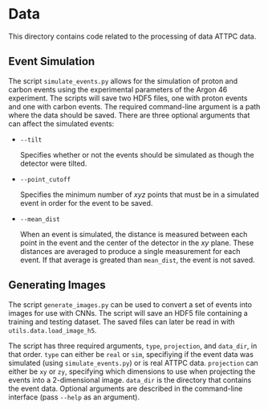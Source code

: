 # Data

This directory contains code related to the processing of data ATTPC data.

## Event Simulation

The script `simulate_events.py` allows for the simulation of proton and carbon events using the
experimental parameters of the Argon 46 experiment. The scripts will save two HDF5 files, one with
proton events and one with carbon events. The required command-line argument is a path where the
data should be saved. There are three optional arguments that can affect the simulated events:

* `--tilt`

  Specifies whether or not the events should be simulated as though the detector were tilted.
  
* `--point_cutoff`

  Specifies the minimum number of _xyz_ points that must be in a simulated event in order for
  the event to be saved.
  
* `--mean_dist`

  When an event is simulated, the distance is measured between each point in the event and the
  center of the detector in the _xy_ plane. These distances are averaged to produce a single
  measurement for each event. If that average is greated than `mean_dist`, the event is not
  saved.
  
## Generating Images

The script `generate_images.py` can be used to convert a set of events into images for use
with CNNs. The script will save an HDF5 file containing a training and testing dataset.
The saved files can later be read in with `utils.data.load_image_h5`.

The script has three required arguments, `type`, `projection`, and `data_dir`, in that order.
`type` can either be `real` or `sim`, specifiying if the event data was simulated
(using `simulate_events.py`) or is real ATTPC data. `projection` can either be `xy` or `zy`,
specifying which dimensions to use when projecting the events into a 2-dimensional image.
`data_dir` is the directory that contains the event data. Optional arguments are described
in the command-line interface (pass `--help` as an argument).
